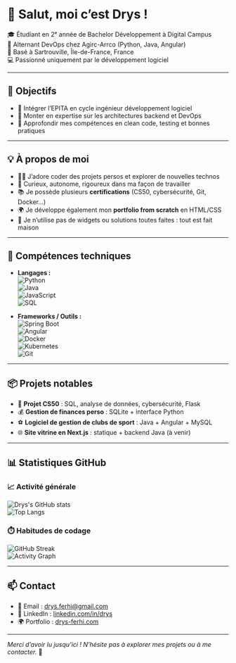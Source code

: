 # 👋 Salut, moi c’est Drys !

🎓 Étudiant en 2ᵉ année de Bachelor Développement à Digital Campus  
💼 Alternant DevOps chez Agirc-Arrco (Python, Java, Angular)  
📍 Basé à Sartrouville, Île-de-France, France  
💻 Passionné uniquement par le développement logiciel

---

## 🚀 Objectifs

- 🎯 Intégrer l’EPITA en cycle ingénieur développement logiciel  
- 🧠 Monter en expertise sur les architectures backend et DevOps  
- 🌱 Approfondir mes compétences en clean code, testing et bonnes pratiques

---

## 💡 À propos de moi

- 👨‍💻 J’adore coder des projets persos et explorer de nouvelles technos  
- 🧩 Curieux, autonome, rigoureux dans ma façon de travailler  
- 📚 Je possède plusieurs **certifications** (CS50, cybersécurité, Git, Docker...)  
- 🌍 Je développe également mon **portfolio from scratch** en HTML/CSS  
- 🔧 Je n’utilise pas de widgets ou solutions toutes faites : tout est fait maison

---

## 🧰 Compétences techniques

- **Langages :**  
  ![Python](https://img.shields.io/badge/-Python-3776AB?style=flat-square&logo=python&logoColor=white)  
  ![Java](https://img.shields.io/badge/-Java-007396?style=flat-square&logo=java&logoColor=white)  
  ![JavaScript](https://img.shields.io/badge/-JavaScript-F7DF1E?style=flat-square&logo=javascript&logoColor=black)  
  ![SQL](https://img.shields.io/badge/-SQL-4479A1?style=flat-square&logo=mysql&logoColor=white)

- **Frameworks / Outils :**  
  ![Spring Boot](https://img.shields.io/badge/Spring_Boot-6DB33F?style=flat-square&logo=spring-boot&logoColor=white)  
  ![Angular](https://img.shields.io/badge/Angular-DD0031?style=flat-square&logo=angular&logoColor=white)  
  ![Docker](https://img.shields.io/badge/Docker-2496ED?style=flat-square&logo=docker&logoColor=white)  
  ![Kubernetes](https://img.shields.io/badge/Kubernetes-326CE5?style=flat-square&logo=kubernetes&logoColor=white)  
  ![Git](https://img.shields.io/badge/Git-F05032?style=flat-square&logo=git&logoColor=white)

---

## 📦 Projets notables

- 🧠 **Projet CS50** : SQL, analyse de données, cybersécurité, Flask  
- 💰 **Gestion de finances perso** : SQLite + interface Python  
- ⚽ **Logiciel de gestion de clubs de sport** : Java + Angular + MySQL  
- 🌐 **Site vitrine en Next.js** : statique + backend Java (à venir)

---

## 📊 Statistiques GitHub

### 📈 Activité générale

![Drys's GitHub stats](https://github-readme-stats.vercel.app/api?username=drys&show_icons=true&theme=radical)  
![Top Langs](https://github-readme-stats.vercel.app/api/top-langs/?username=drys&layout=compact&theme=radical)

### ⏱️ Habitudes de codage

![GitHub Streak](https://streak-stats.demolab.com?user=drys&theme=radical&hide_border=false)  
![Activity Graph](https://github-readme-activity-graph.cyclic.app/graph?username=drys&theme=radical)

---

## 📫 Contact

- 📩 Email : drys.ferhi@gmail.com  
- 💼 LinkedIn : [linkedin.com/in/drys]((https://www.linkedin.com/in/drys-ferhi-037937294/))   
- 🌍 Portfolio : [drys-ferhi.com](https://drys-ferhi.com)

---

*Merci d’avoir lu jusqu’ici ! N’hésite pas à explorer mes projets ou à me contacter.* 🚀
